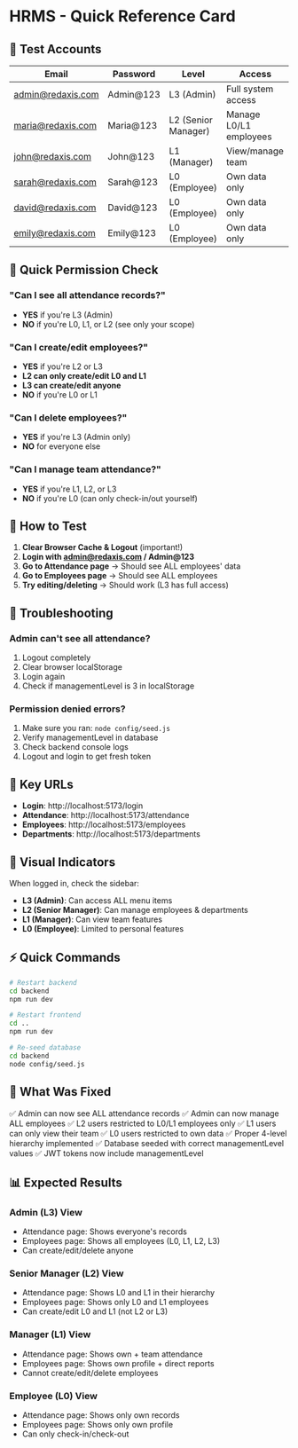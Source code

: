 # HRMS - Quick Reference Card

## 🔐 Test Accounts

| Email | Password | Level | Access |
|-------|----------|-------|--------|
| admin@redaxis.com | Admin@123 | L3 (Admin) | Full system access |
| maria@redaxis.com | Maria@123 | L2 (Senior Manager) | Manage L0/L1 employees |
| john@redaxis.com | John@123 | L1 (Manager) | View/manage team |
| sarah@redaxis.com | Sarah@123 | L0 (Employee) | Own data only |
| david@redaxis.com | David@123 | L0 (Employee) | Own data only |
| emily@redaxis.com | Emily@123 | L0 (Employee) | Own data only |

## 🎯 Quick Permission Check

### "Can I see all attendance records?"
- **YES** if you're L3 (Admin)
- **NO** if you're L0, L1, or L2 (see only your scope)

### "Can I create/edit employees?"
- **YES** if you're L2 or L3
- **L2 can only create/edit L0 and L1**
- **L3 can create/edit anyone**
- **NO** if you're L0 or L1

### "Can I delete employees?"
- **YES** if you're L3 (Admin only)
- **NO** for everyone else

### "Can I manage team attendance?"
- **YES** if you're L1, L2, or L3
- **NO** if you're L0 (can only check-in/out yourself)

## 🚀 How to Test

1. **Clear Browser Cache & Logout** (important!)
2. **Login with admin@redaxis.com / Admin@123**
3. **Go to Attendance page** → Should see ALL employees' data
4. **Go to Employees page** → Should see ALL employees
5. **Try editing/deleting** → Should work (L3 has full access)

## 🔧 Troubleshooting

### Admin can't see all attendance?
1. Logout completely
2. Clear browser localStorage
3. Login again
4. Check if managementLevel is 3 in localStorage

### Permission denied errors?
1. Make sure you ran: `node config/seed.js`
2. Verify managementLevel in database
3. Check backend console logs
4. Logout and login to get fresh token

## 📱 Key URLs

- **Login**: http://localhost:5173/login
- **Attendance**: http://localhost:5173/attendance
- **Employees**: http://localhost:5173/employees
- **Departments**: http://localhost:5173/departments

## 🎨 Visual Indicators

When logged in, check the sidebar:
- **L3 (Admin)**: Can access ALL menu items
- **L2 (Senior Manager)**: Can manage employees & departments
- **L1 (Manager)**: Can view team features
- **L0 (Employee)**: Limited to personal features

## ⚡ Quick Commands

```bash
# Restart backend
cd backend
npm run dev

# Restart frontend
cd ..
npm run dev

# Re-seed database
cd backend
node config/seed.js
```

## 🎯 What Was Fixed

✅ Admin can now see ALL attendance records
✅ Admin can now manage ALL employees
✅ L2 users restricted to L0/L1 employees only
✅ L1 users can only view their team
✅ L0 users restricted to own data
✅ Proper 4-level hierarchy implemented
✅ Database seeded with correct managementLevel values
✅ JWT tokens now include managementLevel

## 📊 Expected Results

### Admin (L3) View
- Attendance page: Shows everyone's records
- Employees page: Shows all employees (L0, L1, L2, L3)
- Can create/edit/delete anyone

### Senior Manager (L2) View
- Attendance page: Shows L0 and L1 in their hierarchy
- Employees page: Shows only L0 and L1 employees
- Can create/edit L0 and L1 (not L2 or L3)

### Manager (L1) View
- Attendance page: Shows own + team attendance
- Employees page: Shows own profile + direct reports
- Cannot create/edit/delete employees

### Employee (L0) View
- Attendance page: Shows only own records
- Employees page: Shows only own profile
- Can only check-in/check-out
